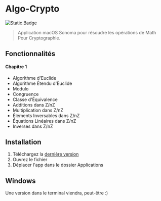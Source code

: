 # Algo-Crypto

[![Static Badge](https://img.shields.io/badge/version-1.0-blue)](https://github.com/TheBonnec/Algo-Crypto/releases/tag/v1.0)


> Application macOS Sonoma pour résoudre les opérations de Math Pour Cryptographie.


## Fonctionnalités

#### Chapitre 1
- Algorithme d'Euclide
- Algorithme Étendu d'Euclide
- Modulo
- Congruence
- Classe d'Équivalence
- Additions dans Z/nZ
- Multiplication dans Z/nZ
- Éléments Inversables dans Z/nZ
- Équations Linéaires dans Z/nZ
- Inverses dans Z/nZ


## Installation

1. Téléchargez la [dernière version](https://github.com/TheBonnec/Algo-Crypto/releases/tag/v1.0)
2. Ouvrez le fichier
3. Déplacer l'app dans le dossier Applications


## Windows

Une version dans le terminal viendra, peut-être :)
